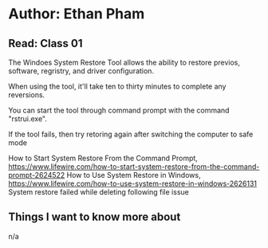 # Author: Ethan Pham
## Read: Class 01
The Windoes System Restore Tool allows the ability to restore previos, software, regristry, and driver configuration.

When using the tool, it'll take ten to thirty minutes to complete any reversions.

You can start the tool through command prompt with the command "rstrui.exe".

If the tool fails, then try retoring again after switching the computer to safe mode

How to Start System Restore From the Command Prompt, https://www.lifewire.com/how-to-start-system-restore-from-the-command-prompt-2624522 
How to Use System Restore in Windows, https://www.lifewire.com/how-to-use-system-restore-in-windows-2626131
System restore failed while deleting following file issue

## Things I want to know more about
n/a
